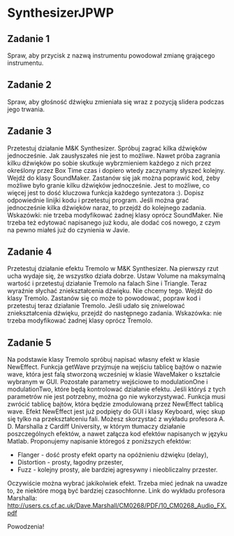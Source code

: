 # SynthesizerJPWP

## Zadanie 1

Spraw, aby przycisk z nazwą instrumentu powodował zmianę grającego instrumentu. 


## Zadanie 2

Spraw, aby głośność dźwięku zmieniała się wraz z pozycją slidera podczas jego trwania. 


## Zadanie 3

Przetestuj działanie M&K Synthesizer. Spróbuj zagrać kilka dźwięków jednocześnie.
Jak zausłyszałeś nie jest to możliwe. Nawet próba zagrania kilku dźwięków po sobie skutkuje
wybrzmieniem każdego z nich przez określony przez Box Time czas i dopiero wtedy zaczynamy słyszeć kolejny.
Wejdź do klasy SoundMaker. Zastanów się jak można poprawić kod, żeby możliwe było granie kilku dźwięków jednocześnie. 
Jest to możliwe, co więcej jest to dość kluczowa funkcja każdego syntezatora :). Dopisz odpowiednie linijki 
kodu i przetestuj program. Jeśli można grać jednocześnie kilka dźwięków naraz, to przejdź do kolejnego zadania.
  Wskazówki: nie trzeba modyfikować żadnej klasy oprócz SoundMaker.
  Nie trzeba też edytować napisanego już kodu, ale dodać coś nowego, z czym na pewno miałeś już do czynienia
  w Javie.


## Zadanie 4 

Przetestuj działanie efektu Tremolo w M&K Synthesizer. Na pierwszy rzut ucha wydaje się, że wszystko
działa dobrze. Ustaw Volume na maksymalną wartość i przetestuj działanie Tremolo na falach Sine i Triangle.
Teraz wyraźnie słychać zniekształcenia dźwięku. Nie chcemy tego. Wejdź do klasy Tremolo. 
Zastanów się co może to powodować, popraw kod i przetestuj teraz działanie Tremolo. 
Jeśli udało się zniwelować zniekształcenia dźwięku, przejdź do następnego zadania.
  Wskazówka: nie trzeba modyfikować żadnej klasy oprócz Tremolo.


## Zadanie 5

Na podstawie klasy Tremolo spróbuj napisać własny efekt w klasie NewEffect.
Funkcja getWave przyjmuje na wejściu tablicę bajtów o nazwie wave, która jest falą stworzoną wcześniej w klasie
WaveMaker o kształcie wybranym w GUI. Pozostałe parametry wejściowe to modulationOne i modulationTwo,
które będą kontrolować działanie efektu. Jeśli któryś z tych parametrów nie jest potrzebny, można go
nie wykorzystywać. Funkcja musi zwrócić tablicę bajtów, która będzie zmodulowaną przez NewEffect tablicą wave.
Efekt NewEffect jest już podpięty do GUI i klasy Keyboard, więc skup się tylko na przekształceniu fali.
Możesz skorzystać z wykładu profesora A. D. Marshalla z Cardiff University, w którym tłumaczy działanie
poszczególnych efektów, a nawet załącza kod efektów napisanych w języku Matlab.
Proponujemy napisanie któregoś z poniższych efektów:
- Flanger - dość prosty efekt oparty na opóźnieniu dźwięku (delay),
- Distortion - prosty, łagodny przester,
- Fuzz - kolejny prosty, ale bardziej agresywny i nieobliczalny przester.

Oczywiście można wybrać jakikolwiek efekt. Trzeba mieć jednak na uwadze to, że niektóre mogą być bardziej czasochłonne.
Link do wykładu profesora Marshalla: http://users.cs.cf.ac.uk/Dave.Marshall/CM0268/PDF/10_CM0268_Audio_FX.pdf

Powodzenia!

